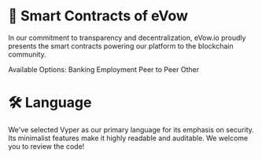# 📜 Smart Contracts of eVow
In our commitment to transparency and decentralization, eVow.io proudly presents the smart contracts powering our platform to the blockchain community.

Available Options:
Banking
Employment
Peer to Peer
Other

# 🛠️ Language
We've selected Vyper as our primary language for its emphasis on security. Its minimalist features make it highly readable and auditable. We welcome you to review the code!
